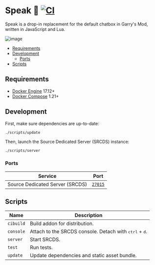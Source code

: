 # Speak 💬 [![CI](https://github.com/rbreslow/speak/workflows/CI/badge.svg?branch=develop)](https://github.com/rbreslow/speak/actions?query=workflow%3ACI)

Speak is a drop-in replacement for the default chatbox in Garry's Mod, written in JavaScript and Lua.

![image](https://user-images.githubusercontent.com/1774125/119199893-e44c6680-ba59-11eb-8508-50b67432bda3.png)

- [Requirements](#requirements)
- [Development](#development)
  - [Ports](#ports)
- [Scripts](#scripts)

## Requirements

- [Docker Engine](https://docs.docker.com/install/) 17.12+
- [Docker Compose](https://docs.docker.com/compose/install/) 1.21+

## Development

First, make sure dependencies are up-to-date:

```bash
./scripts/update
```

Then, launch the Source Dedicated Server (SRCDS) instance:

```bash
./scripts/server
```

### Ports

| Service                         | Port                                       |
|---------------------------------|--------------------------------------------|
| Source Dedicated Server (SRCDS) | [`27015`](steam://connect/localhost:27015) |

## Scripts

| Name      | Description                                                              |
|-----------|--------------------------------------------------------------------------|
| `cibuild` | Build addon for distribution.                                            |
| `console` | Attach to the SRCDS console. Detach with <kbd>ctrl</kbd> + <kbd>d</kbd>. |
| `server`  | Start SRCDS.                                                             |
| `test`    | Run tests.                                                               |
| `update`  | Update dependencies and static asset bundle.                             |
